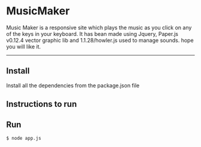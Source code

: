 # MusicMaker

Music Maker is a responsive site which plays the music as you click on any of the keys in your keyboard.
It has bean made using Jquery, Paper.js v0.12.4 vector graphic lib and 1.1.28/howler.js used to manage sounds.
hope you will like it.
___________________________________________________________________________

## Install
Install all the dependencies from the package.json file

## Instructions to run

## Run
```
$ node app.js
```
